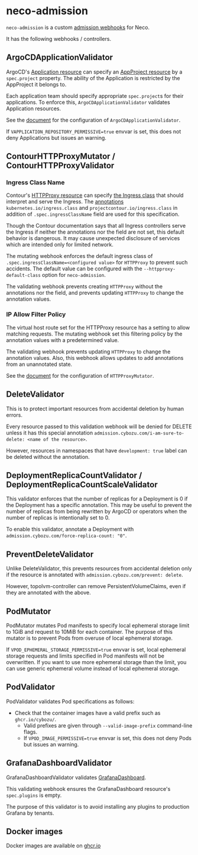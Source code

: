neco-admission
==============

`neco-admission` is a custom [admission webhooks](https://kubernetes.io/docs/reference/access-authn-authz/extensible-admission-controllers/) for Neco.

It has the following webhooks / controllers.

ArgoCDApplicationValidator
--------------------------

ArgoCD's [Application resource](https://github.com/argoproj/argo-cd/blob/master/manifests/crds/application-crd.yaml)
can specify an [AppProject resource](https://github.com/argoproj/argo-cd/blob/master/manifests/crds/appproject-crd.yaml)
by a `spec.project` property.
The ability of the Application is restricted by the AppProject it belongs to.

Each application team should specify appropriate `spec.project`s for
their applications.
To enforce this, `ArgoCDApplicationValidator` validates Application resources.

See the [document](docs/configuration.md#argocdapplicationvalidator) for
the configuration of `ArgoCDApplicationValidator`.

If `VAPPLICATION_REPOSITORY_PERMISSIVE=true` envvar is set, this does not deny Applications but issues an warning.

ContourHTTPProxyMutator / ContourHTTPProxyValidator
---------------------------------------------------

### Ingress Class Name

Contour's [HTTPProxy resource](https://projectcontour.io/docs/main/config/fundamentals/) can specify
[the Ingress class](https://projectcontour.io/docs/main/config/ingress/) that should interpret and serve the Ingress.
The [annotations](https://projectcontour.io/docs/main/config/annotations/)
`kubernetes.io/ingress.class` and `projectcontour.io/ingress.class` in addition of `.spec.ingressClassName` field are used
for this specification.

Though the Contour documentation says that all Ingress controllers serve
the Ingress if neither the annotations nor the field are not set, this default behavior is dangerous.
It may cause unexpected disclosure of services which are intended only for
limited network.

The mutating webhook enforces the default ingress class of `.spec.ingressClassName=<configured value>` for `HTTPProxy` to prevent such accidents.
The default value can be configured with the `--httpproxy-default-class` option for `neco-admission`.

The validating webhook prevents creating `HTTPProxy` without the annotations nor the field, and prevents updating `HTTPProxy` to change the annotation values.

### IP Allow Filter Policy

The virtual host route set for the HTTPProxy resource has a setting to allow matching requests.
The mutating webhook set this filtering policy by the annotation values with a predetermined value.

The validating webhook prevents updating `HTTPProxy` to change the annotation values. Also, this webhook allows updates to add annotations from an unannotated state.

See the [document](docs/configuration.md#httpproxymutator) for
the configuration of `HTTPProxyMutator`.

DeleteValidator
---------------

This is to protect important resources from accidental deletion by human errors.

Every resource passed to this validation webhook will be denied for DELETE
unless it has this special annotation `admission.cybozu.com/i-am-sure-to-delete: <name of the resource>`.

However, resources in namespaces that have `development: true` label can be deleted without the annotation.

DeploymentReplicaCountValidator / DeploymentReplicaCountScaleValidator
----------------------------------------------------------------------

This validator enforces that the number of replicas for a Deployment is 0 if the Deployment has a specific annotation.
This may be useful to prevent the number of replicas from being rewritten by ArgoCD or operators when the number of replicas is intentionally set to 0.

To enable this validator, annotate a Deployment with `admission.cybozu.com/force-replica-count: "0"`.

PreventDeleteValidator
----------------------

Unlike DeleteValidator, this prevents resources from accidental deletion only
if the resource is annotated with `admission.cybozu.com/prevent: delete`.

However, topolvm-controller can remove PersistentVolumeClaims, even if they are annotated with the above.

PodMutator
----------

PodMutator mutates Pod manifests to specify local ephemeral storage limit to 1GiB and request to 10MiB for each container.
The purpose of this mutator is to prevent Pods from overuse of local ephemeral storage.

If `VPOD_EPHEMERAL_STORAGE_PERMISSIVE=true` envvar is set, local ephemeral storage requests and limits specified in 
Pod manifests will not be overwritten.
If you want to use more ephemeral storage than the limit, you can use generic ephemeral volume instead of
local ephemeral storage.

PodValidator
------------

PodValidator validates Pod specifications as follows:

- Check that the container images have a valid prefix such as `ghcr.io/cybozu/`.
    - Valid prefixes are given through `--valid-image-prefix` command-line flags.
    - If `VPOD_IMAGE_PERMISSIVE=true` envvar is set, this does not deny Pods but issues an warning.

GrafanaDashboardValidator
-------------------------

GrafanaDashboardValidator validates [GrafanaDashboard](https://grafana-operator.github.io/grafana-operator/docs/api/#grafanadashboard).

This validating webhook ensures the GrafanaDashboard resource's `spec.plugins` is empty.

The purpose of this validator is to avoid installing any plugins to production Grafana by tenants.

Docker images
-------------

Docker images are available on [ghcr.io](https://github.com/cybozu/neco-containers/pkgs/container/neco-admission)
